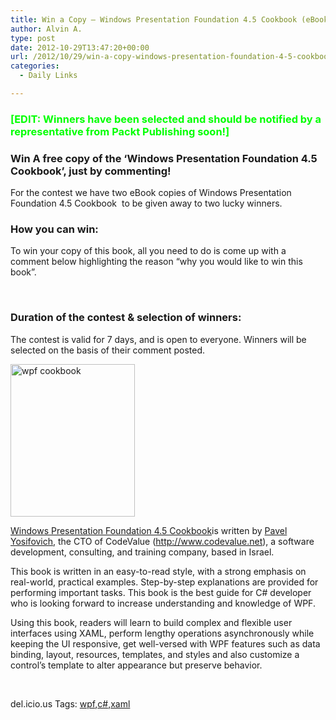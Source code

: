 ```yaml
---
title: Win a Copy – Windows Presentation Foundation 4.5 Cookbook (eBook)
author: Alvin A.
type: post
date: 2012-10-29T13:47:20+00:00
url: /2012/10/29/win-a-copy-windows-presentation-foundation-4-5-cookbook-ebook/
categories:
  - Daily Links

---
```

### <span style="color: #00ff00;">[EDIT: Winners have been selected and should be notified by a representative from Packt Publishing soon!]</span>

### Win A free copy of the &#8216;Windows Presentation Foundation 4.5 Cookbook&#8217;, just by commenting!

For the contest we have two eBook copies of Windows Presentation Foundation 4.5 Cookbook  to be given away to two lucky winners.

### How you can win:

To win your copy of this book, all you need to do is come up with a comment below highlighting the reason &#8220;why you would like to win this book”.

&nbsp;

### Duration of the contest & selection of winners:

The contest is valid for 7 days, and is open to everyone. Winners will be selected on the basis of their comment posted.

[<img loading="lazy" decoding="async" style="background-image: none; padding-left: 0px; padding-right: 0px; display: inline; padding-top: 0px; border: 0px;" title="wpf cookbook" src="/wp-content/uploads/wpf-cookbook_thumb.png" alt="wpf cookbook" width="199" height="244" border="0" />][1]

[Windows Presentation Foundation 4.5 Cookbook][2]is written by [Pavel Yosifovich][3][,][4] the CTO of CodeValue (http://www.codevalue.net), a software development, consulting, and training company, based in Israel.

This book is written in an easy-to-read style, with a strong emphasis on real-world, practical examples. Step-by-step explanations are provided for performing important tasks. This book is the best guide for C# developer who is looking forward to increase understanding and knowledge of WPF.

Using this book, readers will learn to build complex and flexible user interfaces using XAML, perform lengthy operations asynchronously while keeping the UI responsive, get well-versed with WPF features such as data binding, layout, resources, templates, and styles and also customize a control’s template to alter appearance but preserve behavior.

&nbsp;

<div id="scid:0767317B-992E-4b12-91E0-4F059A8CECA8:d704a6b1-8970-4e88-9c50-7224ec461758" class="wlWriterEditableSmartContent" style="margin: 0px; display: inline; float: none; padding: 0px;">
  del.icio.us Tags: <a href="http://del.icio.us/popular/wpf" rel="tag">wpf</a>,<a href="http://del.icio.us/popular/c%23" rel="tag">c#</a>,<a href="http://del.icio.us/popular/xaml" rel="tag">xaml</a>
</div>

 [1]: /wp-content/uploads/wpf-cookbook.png
 [2]: http://www.packtpub.com/windows-presentation-foundation-4-5-cookbook/book
 [3]: http://www.packtpub.com/authors/profiles/pavel-yosifovich
 [4]: http://www.packtpub.com/authors/profiles/andrew-james-plue